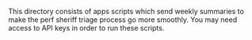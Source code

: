 This directory consists of apps scripts which send weekly summaries
to make the perf sheriff triage process go more smoothly. You may
need access to API keys in order to run these scripts.